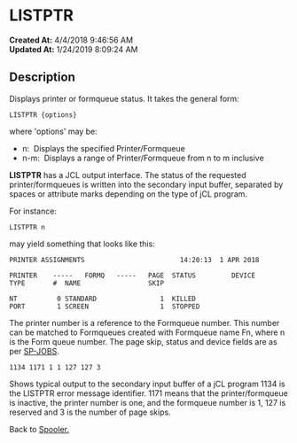 # LISTPTR

**Created At:** 4/4/2018 9:46:56 AM  
**Updated At:** 1/24/2019 8:09:24 AM  


## Description 

Displays printer or formqueue status. It takes the general form:

```
LISTPTR {options}
```

where 'options' may be:

- n:  Displays the specified Printer/Formqueue
- n-m:  Displays a range of Printer/Formqueue from n to m inclusive




**LISTPTR** has a JCL output interface. The status of the requested printer/formqueues is written into the secondary input buffer, separated by spaces or attribute marks depending on the type of jCL program.

For instance:

```
LISTPTR n 
```

may yield something that looks like this:

```
PRINTER ASSIGNMENTS                        14:20:13  1 APR 2018

PRINTER    -----   FORMQ   -----   PAGE  STATUS         DEVICE
TYPE       #  NAME                 SKIP

NT          0 STANDARD                1  KILLED
PORT        1 SCREEN                  1  STOPPED
```

The printer number is a reference to the Formqueue number. This number can be matched to Formqueues created with Formqueue name Fn, where n is the Form queue number. The page skip, status and device fields are as per [SP-JOBS](306301-sp-jobs).

```
1134 1171 1 1 127 127 3
```

Shows typical output to the secondary input buffer of a jCL program 1134 is the LISTPTR error message identifier. 1171 means that the printer/formqueue is inactive, the printer number is one, and the formqueue number is 1, 127 is reserved and 3 is the number of page skips.



Back to [Spooler.](jbase-spooler)
